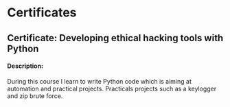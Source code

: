 # Certificates
## Certificate: Developing ethical hacking tools with Python
#### Description: 
During this course I learn to write Python code which is aiming at automation and practical projects.
Practicals projects such as a keylogger and zip brute force. 
